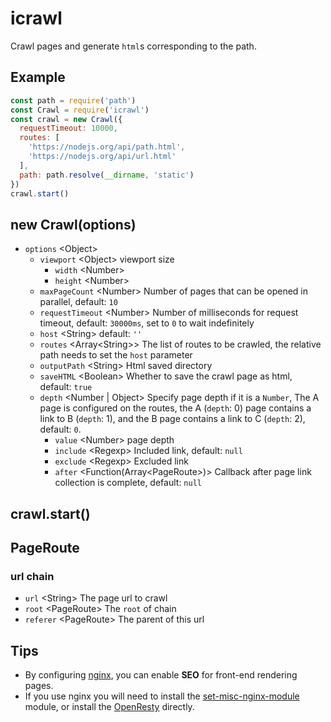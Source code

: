 # icrawl
Crawl pages and generate `html`s corresponding to the path.  

## Example
```javascript
const path = require('path')
const Crawl = require('icrawl')
const crawl = new Crawl({
  requestTimeout: 10000,
  routes: [
    'https://nodejs.org/api/path.html',  
    'https://nodejs.org/api/url.html'
  ],
  path: path.resolve(__dirname, 'static')
})
crawl.start()
```

## new Crawl(options)  
* `options` &lt;Object&gt;  
  * `viewport` &lt;Object&gt; viewport size  
    * `width` &lt;Number&gt;  
    * `height` &lt;Number&gt;
  * `maxPageCount` &lt;Number&gt; Number of pages that can be opened in parallel, default: `10`  
  * `requestTimeout` &lt;Number&gt; Number of milliseconds for request timeout, default: `30000ms`, set to `0` to wait indefinitely  
  * `host` &lt;String&gt; default: `''`  
  * `routes` &lt;Array&lt;String&gt;&gt; The list of routes to be crawled, the relative path needs to set the `host` parameter  
  * `outputPath` &lt;String&gt; Html saved directory  
  * `saveHTML` &lt;Boolean&gt; Whether to save the crawl page as html, default: `true`  
  * `depth` &lt;Number | Object&gt; Specify page depth if it is a `Number`, The A page is configured on the routes, the A (`depth`: 0) page contains a link to B (`depth`: 1), and the B page contains a link to C (`depth`: 2), default: `0`.
    * `value` &lt;Number&gt; page depth  
    * `include` &lt;Regexp&gt; Included link, default: `null`  
    * `exclude` &lt;Regexp&gt; Excluded link  
    * `after` &lt;Function(Array&lt;PageRoute&gt;)&gt; Callback after page link collection is complete, default: `null`

## crawl.start()

## PageRoute
### url chain
* `url` &lt;String&gt; The page url to crawl  
* `root` &lt;PageRoute&gt; The `root` of chain  
* `referer` &lt;PageRoute&gt; The parent of this url

## Tips
* By configuring [nginx](./nginx.conf), you can enable **SEO** for front-end rendering pages.  
* If you use nginx you will need to install the [set-misc-nginx-module](https://github.com/openresty/set-misc-nginx-module) module, or install the [OpenResty](http://openresty.org/cn/installation.html) directly.  

